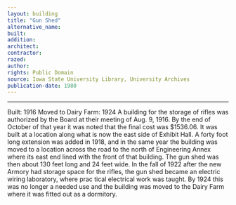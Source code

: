 ```yaml
---
layout: building
title: "Gun Shed"
alternative_name: 
built: 
addition:
architect: 
contractor: 
razed: 
author:
rights: Public Domain
source: Iowa State University Library, University Archives
publication-date: 1980 
---
```

---

Built: 1916 Moved to Dairy Farm: 1924 
A building for the storage of rifles was authorized by the Board at their meeting of Aug. 9, 1916. By the end of October of that year 
it was noted that the final cost was $1536.06. 
It was built at a location along what is now the east side of Exhibit Hall. A forty foot long extension was added in 1918, and in the same year the building was moved to a location across the road to the north of Engineering Annex where its east end lined with the front of that building. The gun shed was then about 130 feet long and 24 feet wide. 
In the fall of 1922 after the new Armory had storage space for the rifles, the gun shed became an electric wiring laboratory, where prac tical electrical work was taught. 
By 1924 this was no longer a needed use and the building was moved to the Dairy Farm where it was fitted out as a dormitory.